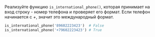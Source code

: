 Реализуйте функцию `is_international_phone()`, которая принимает на вход строку - номер телефона и проверяет его формат. Если телефон начинается с *+*, значит это международный формат.

```python
is_international_phone('89602223423')  # False
is_international_phone('+79602223423') # True
```
